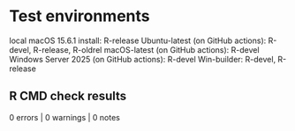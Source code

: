 # Test environments

local macOS 15.6.1 install: R-release
Ubuntu-latest (on GitHub actions): R-devel, R-release, R-oldrel
macOS-latest (on GitHub actions): R-devel
Windows Server 2025 (on GitHub actions): R-devel
Win-builder: R-devel, R-release


## R CMD check results

0 errors | 0 warnings | 0 notes

